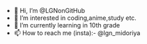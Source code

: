 - 👋 Hi, I’m @LGNonGitHub
- 👀 I’m interested in coding,anime,study etc.
- 🌱 I’m currently learning in 10th grade
- 📫 How to reach me (insta):- @lgn_midoriya

<!---
LGNonGitHub/LGNonGitHub is a ✨ special ✨ repository because its `README.md` (this file) appears on your GitHub profile.
You can click the Preview link to take a look at your changes.
--->
